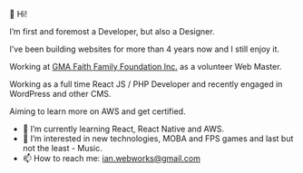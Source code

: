 👋 Hi!

I’m first and foremost a Developer, but also a Designer.

I’ve been building websites for more than 4 years now and I still enjoy it. 

Working at <a href = "https://ffcfoundationph.com/">GMA Faith Family Foundation Inc.</a> as a volunteer Web Master.

Working as a full time React JS / PHP Developer and recently engaged in WordPress and other CMS.

Aiming to learn more on AWS and get certified.

- 🌱 I’m currently learning React, React Native and AWS.
- 👀 I’m interested in new technologies, MOBA and FPS games and last but not the least - Music.
- 📫 How to reach me: ian.webworks@gmail.com

<!---
ianhistorillo/ianhistorillo is a ✨ special ✨ repository because its `README.md` (this file) appears on your GitHub profile.
You can click the Preview link to take a look at your changes.
--->
